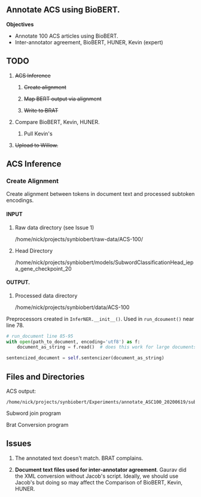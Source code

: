 Annotate ACS using BioBERT.
--------------------------- 

**Objectives**
- Annotate 100 ACS articles using BioBERT.
- Inter-annotator agreement, BioBERT, HUNER, Kevin (expert)

## TODO

1. ~~ACS Inference~~
 
    1. ~~Create alignment~~
    
    2. ~~Map BERT output via alignment~~
    
    3. ~~Write to BRAT~~ 
        
2. Compare BioBERT, Kevin, HUNER. 
    1. Pull Kevin's
 
3. ~~Upload to Willow.~~ 

## ACS Inference

### Create Alignment

Create alignment between tokens in document text and processed subtoken encodings. 

#### INPUT  

1. Raw data directory (see Issue 1) 

    /home/nick/projects/synbiobert/raw-data/ACS-100/
    
2. Head Directory
    
    /home/nick/projects/synbiobert/models/SubwordClassificationHead_iepa_gene_checkpoint_20
       
    
#### OUTPUT. 

1. Processed data directory

    /home/nick/projects/synbiobert/data/ACS-100

Preprocessors created in `InferNER.__init__()`. 
Used in `run_dcoument()` near line 78.      

```python
# run_document line 85-95
with open(path_to_document, encoding='utf8') as f:
    document_as_string = f.read()  # does this work for large documents?

sentencized_document = self.sentencizer(document_as_string)
```

  
## Files and Directories

ACS output:
    
    /home/nick/projects/synbiobert/Experiments/annotate_ASC100_20200619/subtoken_label_probabilities

Subword join program

Brat Conversion program

## Issues

1. The annotated text doesn't match. BRAT complains.  

1. **Document text files used for inter-annotator agreement**. Gaurav did the XML conversion without Jacob's script. Ideally, we should use Jacob's
but doing so may affect the Comparison of BioBERT, Kevin, HUNER.  

